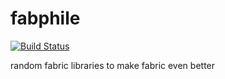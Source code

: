 fabphile
========

[![Build Status](https://travis-ci.org/daniellawrence/fabphile.png?branch=master)](https://travis-ci.org/daniellawrence/fabphile)

random fabric libraries to make fabric even better
